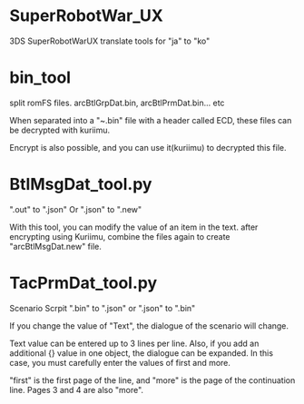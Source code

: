 # SuperRobotWar_UX
3DS SuperRobotWarUX translate tools for "ja" to "ko"

# bin_tool
split romFS files. arcBtlGrpDat.bin, arcBtlPrmDat.bin... etc

When separated into a "~.bin" file with a header called ECD, these files can be decrypted with kuriimu.

Encrypt is also possible, and you can use it(kuriimu) to decrypted this file.

# BtlMsgDat_tool.py

".out" to ".json" Or ".json" to ".new"

With this tool, you can modify the value of an item in the text. after encrypting using Kuriimu, combine the files again to create "arcBtlMsgDat.new" file. 

# TacPrmDat_tool.py

Scenario Scrpit ".bin" to ".json" or ".json" to ".bin"

If you change the value of "Text", the dialogue of the scenario will change.

Text value can be entered up to 3 lines per line. Also, if you add an additional {} value in one object, the dialogue can be expanded. In this case, you must carefully enter the values of first and more.

"first" is the first page of the line, and "more" is the page of the continuation line. Pages 3 and 4 are also "more".
